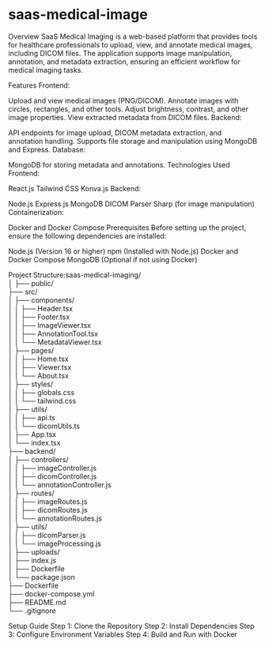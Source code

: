 # saas-medical-image
Overview
SaaS Medical Imaging is a web-based platform that provides tools for healthcare professionals to upload, view, and annotate medical images, including DICOM files. The application supports image manipulation, annotation, and metadata extraction, ensuring an efficient workflow for medical imaging tasks.

Features
Frontend:

Upload and view medical images (PNG/DICOM).
Annotate images with circles, rectangles, and other tools.
Adjust brightness, contrast, and other image properties.
View extracted metadata from DICOM files.
Backend:

API endpoints for image upload, DICOM metadata extraction, and annotation handling.
Supports file storage and manipulation using MongoDB and Express.
Database:

MongoDB for storing metadata and annotations.
Technologies Used
Frontend:

React.js
Tailwind CSS
Konva.js
Backend:

Node.js
Express.js
MongoDB
DICOM Parser
Sharp (for image manipulation)
Containerization:

Docker and Docker Compose
Prerequisites
Before setting up the project, ensure the following dependencies are installed:

Node.js (Version 16 or higher)
npm (Installed with Node.js)
Docker and Docker Compose
MongoDB (Optional if not using Docker)

Project Structure:saas-medical-imaging/                
│
├── public/                          
├── src/                             
│   ├── components/                 
│   │   ├── Header.tsx               
│   │   ├── Footer.tsx               
│   │   ├── ImageViewer.tsx          
│   │   ├── AnnotationTool.tsx       
│   │   └── MetadataViewer.tsx     
│   ├── pages/                       
│   │   ├── Home.tsx                 
│   │   ├── Viewer.tsx              
│   │   └── About.tsx                
│   ├── styles/                    
│   │   ├── globals.css              
│   │   └── tailwind.css             
│   ├── utils/                   
│   │   ├── api.ts                  
│   │   └── dicomUtils.ts            
│   ├── App.tsx                      
│   └── index.tsx                   
├── backend/                         
│   ├── controllers/                 
│   │   ├── imageController.js      
│   │   ├── dicomController.js       
│   │   └── annotationController.js  
│   ├── routes/                     
│   │   ├── imageRoutes.js           
│   │   ├── dicomRoutes.js           
│   │   └── annotationRoutes.js      
│   ├── utils/                      
│   │   ├── dicomParser.js           
│   │   └── imageProcessing.js     
│   ├── uploads/                     
│   ├── index.js                     
│   ├── Dockerfile                   
│   └── package.json                 
├── Dockerfile                       
├── docker-compose.yml               
├── README.md                        
└── .gitignore 

Setup Guide
Step 1: Clone the Repository
Step 2: Install Dependencies
Step 3: Configure Environment Variables
Step 4: Build and Run with Docker
